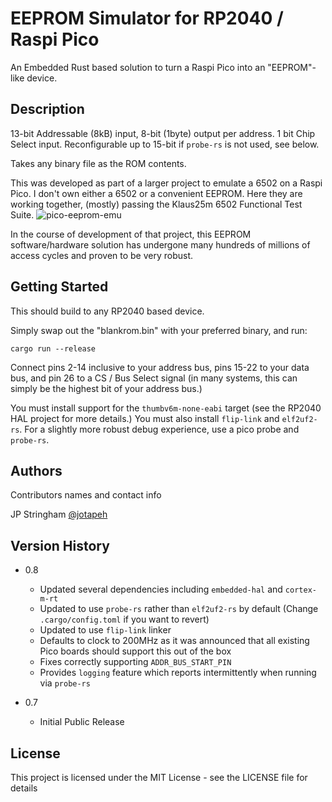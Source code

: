 # EEPROM Simulator for RP2040 / Raspi Pico

An Embedded Rust based solution to turn a Raspi Pico into an "EEPROM"-like device.

## Description

13-bit Addressable (8kB) input, 8-bit (1byte) output per address. 1 bit Chip Select input. Reconfigurable up to 15-bit if `probe-rs` is not used, see below.

Takes any binary file as the ROM contents.

This was developed as part of a larger project to emulate a 6502 on a Raspi Pico. I don't own either a 6502 or a convenient EEPROM. Here they are working together, (mostly) passing the Klaus25m 6502 Functional Test Suite.
![pico-eeprom-emu](https://user-images.githubusercontent.com/127321359/226114714-88d45b2d-086f-4fc7-95b3-566d89027b5a.jpeg)

In the course of development of that project, this EEPROM software/hardware solution has undergone many hundreds of millions of access cycles and proven to be very robust.

## Getting Started

This should build to any RP2040 based device.

Simply swap out the "blankrom.bin" with your preferred binary, and run:

`cargo run --release`

Connect pins 2-14 inclusive to your address bus, pins 15-22 to your data bus, and pin 26 to a CS / Bus Select signal (in many systems, this can simply be the highest bit of your address bus.)

You must install support for the `thumbv6m-none-eabi` target (see the RP2040 HAL project for more details.)
You must also install `flip-link` and `elf2uf2-rs`.
For a slightly more robust debug experience, use a pico probe and `probe-rs`.

## Authors

Contributors names and contact info

JP Stringham
[@jotapeh](https://mastodon.gamedev.place/@jotapeh)

## Version History

* 0.8
    * Updated several dependencies including `embedded-hal` and `cortex-m-rt`
    * Updated to use `probe-rs` rather than `elf2uf2-rs` by default (Change `.cargo/config.toml` if you want to revert)
    * Updated to use `flip-link` linker
    * Defaults to clock to 200MHz as it was announced that all existing Pico boards should support this out of the box
    * Fixes correctly supporting `ADDR_BUS_START_PIN`
    * Provides `logging` feature which reports intermittently when running via `probe-rs`

* 0.7
    * Initial Public Release

## License

This project is licensed under the MIT License - see the LICENSE file for details
